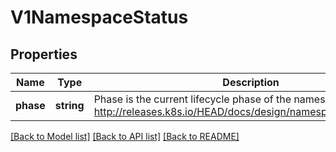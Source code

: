 # V1NamespaceStatus

## Properties
Name | Type | Description | Notes
------------ | ------------- | ------------- | -------------
**phase** | **string** | Phase is the current lifecycle phase of the namespace. More info: http://releases.k8s.io/HEAD/docs/design/namespaces.md#phases | [optional] 

[[Back to Model list]](../README.md#documentation-for-models) [[Back to API list]](../README.md#documentation-for-api-endpoints) [[Back to README]](../README.md)


